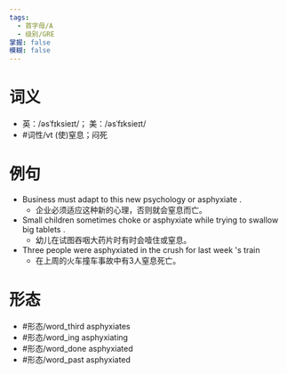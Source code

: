 ```yaml
---
tags:
  - 首字母/A
  - 级别/GRE
掌握: false
模糊: false
---
```

# 词义
- 英：/əsˈfɪksieɪt/； 美：/əsˈfɪksieɪt/
- #词性/vt  (使)窒息；闷死
# 例句
- Business must adapt to this new psychology or asphyxiate .
	- 企业必须适应这种新的心理，否则就会窒息而亡。
- Small children sometimes choke or asphyxiate while trying to swallow big tablets .
	- 幼儿在试图吞咽大药片时有时会噎住或窒息。
- Three people were asphyxiated in the crush for last week 's train
	- 在上周的火车撞车事故中有3人窒息死亡。
# 形态
- #形态/word_third asphyxiates
- #形态/word_ing asphyxiating
- #形态/word_done asphyxiated
- #形态/word_past asphyxiated

